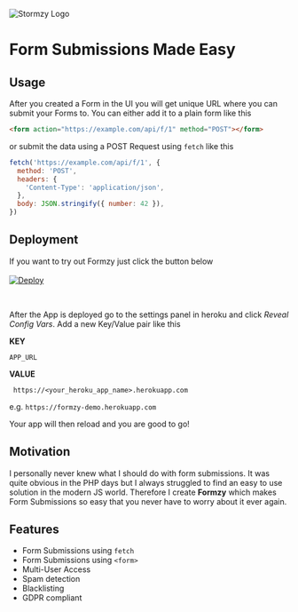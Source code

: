 ![Stormzy Logo](https://raw.githubusercontent.com/cstrnt/formzy/master/logo.png)

# Form Submissions Made Easy

## Usage

After you created a Form in the UI you will get unique URL where you can submit your Forms to. You can either add it to a plain form like this

```html
<form action="https://example.com/api/f/1" method="POST"></form>
```

or submit the data using a POST Request using `fetch` like this

```js
fetch('https://example.com/api/f/1', {
  method: 'POST',
  headers: {
    'Content-Type': 'application/json',
  },
  body: JSON.stringify({ number: 42 }),
})
```

## Deployment

If you want to try out Formzy just click the button below
<br />
<br />
[![Deploy](https://www.herokucdn.com/deploy/button.svg)](https://heroku.com/deploy?template=https://github.com/cstrnt/formzy/tree/master)

<br>

After the App is deployed go to the settings panel in heroku and click _Reveal Config Vars_. Add a new Key/Value pair like this

**KEY**

`APP_URL`

**VALUE**

` https://<your_heroku_app_name>.herokuapp.com`

e.g.
`https://formzy-demo.herokuapp.com`

Your app will then reload and you are good to go!

## Motivation

I personally never knew what I should do with form submissions. It was quite obvious in the PHP days but I always struggled to find an easy to use solution in the modern JS world. Therefore I create **Formzy** which makes Form Submissions so easy that you never have to worry about it ever again.

## Features

- Form Submissions using `fetch`
- Form Submissions using `<form>`
- Multi-User Access
- Spam detection
- Blacklisting
- GDPR compliant
